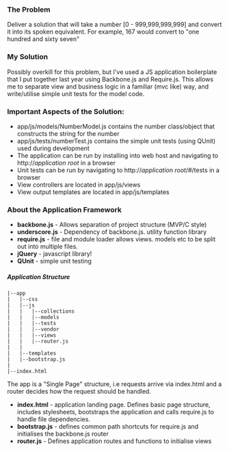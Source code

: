 ### The Problem ###
Deliver a solution that will take a number [0 - 999,999,999,999] and convert it 
into its spoken equivalent. For example, 167 would convert to "one hundred and sixty seven"

### My Solution ###
Possibly overkill for this problem, but I've used a JS application boilerplate that I 
put together last year using Backbone.js and Require.js.  This allows me to separate 
view and business logic in a familiar (mvc like) way, and write/utilise simple unit tests 
for the model code.

### Important Aspects of the Solution: ###
* app/js/models/NumberModel.js contains the number class/object that constructs the string for the number
* app/js/tests/numberTest.js contains the simple unit tests (using QUnit) used during development
* The application can be run by installing into web host and navigating to http://*application root* in a browser
* Unit tests can be run by navigating to http://*application root*/#/tests in a browser
* View controllers are located in app/js/views
* View output templates are located in app/js/templates

### About the Application Framework ###
* **backbone.js** - Allows separation of project structure (MVP/C style)
* **underscore.js** - Dependency of backbone.js. utility function library
* **require.js** - file and module loader allows views. models etc to be split out into multiple files.
* **jQuery** - javascript library!
* **QUnit** - simple unit testing

##### Application Structure #####

    
    |--app
    |   |--css
    |   |--js
    |   |   |--collections
    |   |   |--models
    |   |   |--tests
    |   |   |--vendor
    |   |   |--views
    |   |   |--router.js
    |   |   
    |   |--templates
    |   |--bootstrap.js
    |
    |--index.html
    
The app is a "Single Page" structure, i.e requests arrive via index.html and a 
router decides how the request should be handled.

* **index.html** - application landing page.  Defines basic page structure, includes stylesheets, bootstraps the application and calls require.js to handle file dependencies.
* **bootstrap.js** - defines common path shortcuts for require.js and initialises the backbone.js router
* **router.js** - Defines application routes and functions to initialise views
